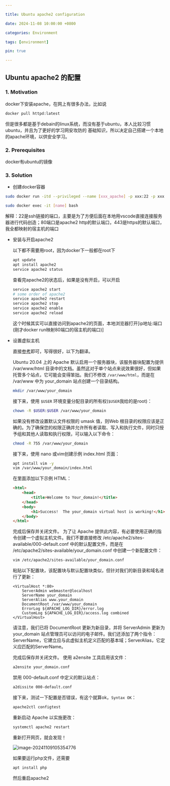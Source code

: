 ```yaml
---

title: Ubuntu apache2 configuration

date: 2024-11-08 10:00:00 +0800

categories: Environment

tags: [environment]

pin: true

---
```


## Ubuntu apache2 的配置

### 1. Motivation

   docker下安装apache，在网上有很多办法，比如说

```bash
docker pull httpd:latest
```

​	但是很多都是基于debain的linux系统，而没有基于ubuntu，本人比较习惯ubuntu，并且为了更好的学习网安攻防的	基础知识，所以决定自己搭建一个本地的apache环境，以供安全学习。

### 2. Prerequisites

   docker有ubuntu的镜像

### 3. Solution

   - 创建docker容器

   ```bash
   sudo docker run -itd --privileged --name [xxx_apache] -p xxx:22 -p xxx:80 -p xxx:443 [images] /bin/bash
   ```

   ```bash
   sudo docker exec -it [name] bash
   ```

   解释：22是ssh链接的端口，主要是为了方便后面在本地用vscode直接连接服务器进行代码创造；80端口是apache2 http的默认端口，443是https的默认端口，我全都映射的宿主机的端口

   - 安装与开启apache2

     以下都不需要用root，因为docker下一般都在root下

     ```bash
     apt update
     apt install apache2
     service apache2 status
     ```

     查看完apache2的状态后，如果是没有开启，可以开启

     ```bash
     service apache2 start
     # some order of apache2
     service apache2 restart
     service apache2 stop
     service apache2 enable
     service apache2 reload
     ```

     这个时候其实可以直接访问到apache2的页面，本地浏览器打开[ip地址:端口(刚才docker run映射80端口的宿主机的端口)]

   - 设置虚拟主机

     直接[参考](https://www.digitalocean.com/community/tutorials/how-to-install-the-apache-web-server-on-ubuntu-20-04)即可，写得很好，以下为翻译。

     Ubuntu 20.04 上的 Apache 默认启用一个服务器块，该服务器块配置为提供 /var/www/html 目录中的文档。虽然这对于单个站点来说效果很好，但如果托管多个站点，它可能会变得笨拙。我们不修改 `/var/www/html`，而是在 /var/www 中为 your_domain 站点创建一个目录结构。

     ```bash
     mkdir /var/www/your_domain
     ```

     接下来，使用 `$USER` 环境变量分配目录的所有权(`$USER`我给的是root)：

     ```bash
     chown -R $USER:$USER /var/www/your_domain
     ```

     如果没有修改设置默认文件权限的 umask 值，则Web 根目录的权限应该是正确的。为了确保您的权限正确并允许所有者读取、写入和执行文件，同时只授予组和其他人读取和执行权限，可以输入以下命令：

     ```bash
     chmod -R 755 /var/www/your_domain
     ```

     接下来，使用 nano 或vim创建示例 index.html 页面：

     ```bash
     apt install vim -y
     vim /var/www/your_domain/index.html
     ```

     在里面添加以下示例 HTML：

     ```html
     <html>
         <head>
             <title>Welcome to Your_domain!</title>
         </head>
         <body>
             <h1>Success!  The your_domain virtual host is working!</h1>
         </body>
     </html>
     ```

     完成后保存并关闭文件。 为了让 Apache 提供此内容，有必要使用正确的指令创建一个虚拟主机文件。我们不要直接修改 /etc/apache2/sites-available/000-default.conf 中的默认配置文件，而是在 /etc/apache2/sites-available/your_domain.conf 中创建一个新配置文件：

     ```bash
     vim /etc/apache2/sites-available/your_domain.conf
     ```

     粘贴以下配置块，该配置块与默认配置块类似，但针对我们的新目录和域名进行了更新：

     ```shell
     <VirtualHost *:80>
         ServerAdmin webmaster@localhost
         ServerName your_domain
         ServerAlias www.your_domain
         DocumentRoot /var/www/your_domain
         ErrorLog ${APACHE_LOG_DIR}/error.log
         CustomLog ${APACHE_LOG_DIR}/access.log combined
     </VirtualHost>
     ```

     请注意，我们已将 DocumentRoot 更新为新目录，并将 ServerAdmin 更新为 your_domain 站点管理员可以访问的电子邮件。我们还添加了两个指令：ServerName，它建立应与此虚拟主机定义匹配的基本域；ServerAlias，它定义应匹配的ServerName。

     完成后保存并关闭文件。 使用 a2ensite 工具启用该文件：

     ```bash
     a2ensite your_domain.conf
     ```

     禁用 000-default.conf 中定义的默认站点：

     ```bash
     a2dissite 000-default.conf
     ```

     接下来，测试一下配置是否错误，有这个就算ok，`Syntax OK`：

     ```bash
     apache2ctl configtest
     ```

     重新启动 Apache 以实施更改：

     ```bash
     systemctl apache2 restart
     ```

     重新打开网页，就会发现！

     ![image-20241109105354776](https://cdn.jsdelivr.net/gh/Beam-boop/cloudimages/imagesimage-20241109105354776.png)
     
     如果要运行php文件，还需要
     
     ```sh
     apt install php
     ```
     
     然后重启apache2